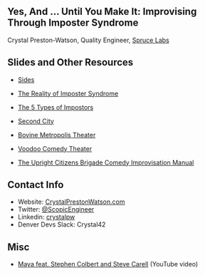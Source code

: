 ## Yes, And … Until You Make It: Improvising Through Imposter Syndrome
Crystal Preston-Watson, Quality Engineer, [Spruce Labs](https://sprucebot.com/) 

## Slides and Other Resources
- [Sides](https://speakerdeck.com/crystalprestonwatson/yes-and-dot-dot-dot-until-you-make-it-improvising-through-imposter-syndrome)

- [The Reality of Imposter Syndrome](https://www.psychologytoday.com/us/blog/real-women/201809/the-reality-imposter-syndrome)
- [The 5 Types of Impostors](https://impostorsyndrome.com/5-types-of-impostors/)
- [Second City](https://www.secondcity.com/)
- [Bovine Metropolis Theater](https://www.bovinemetropolis.com/)
- [Voodoo Comedy Theater](https://voodoocomedy.com/)
- [The Upright Citizens Brigade Comedy Improvisation Manual](https://ucbstore.fulfillmentmerch.com/products/ucb-comedy-improvisation-manual)

## Contact Info
- Website: [CrystalPrestonWatson.com](https://crystalprestonwatson.com)
- Twitter: [@ScopicEngineer](https://twitter.com/ScopicEngineer)
- Linkedin: [crystalpw](https://www.linkedin.com/in/crystalpw/)
- Denver Devs Slack: Crystal42

## Misc
- [Maya feat. Stephen Colbert and Steve Carell](https://www.youtube.com/watch?v=QRW0oSE0yg4) (YouTube video)
